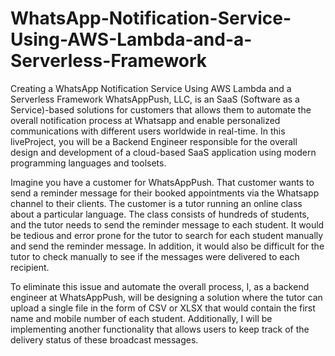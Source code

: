 # WhatsApp-Notification-Service-Using-AWS-Lambda-and-a-Serverless-Framework
Creating a WhatsApp Notification Service Using AWS Lambda and a Serverless Framework
WhatsAppPush, LLC, is an SaaS (Software as a Service)-based solutions for customers that allows them to automate the overall notification process at Whatsapp and enable personalized communications with different users worldwide in real-time. In this liveProject, you will be a Backend Engineer responsible for the overall design and development of a cloud-based SaaS application using modern programming languages and toolsets.

Imagine you have a customer for WhatsAppPush. That customer wants to send a reminder message for their booked appointments via the Whatsapp channel to their clients. The customer is a tutor running an online class about a particular language. The class consists of hundreds of students, and the tutor needs to send the reminder message to each student. It would be tedious and error prone for the tutor to search for each student manually and send the reminder message. In addition, it would also be difficult for the tutor to check manually to see if the messages were delivered to each recipient.

To eliminate this issue and automate the overall process, I, as a backend engineer at WhatsAppPush, will be designing a solution where the tutor can upload a single file in the form of CSV or XLSX that would contain the first name and mobile number of each student. Additionally, I will be implementing another functionality that allows users to keep track of the delivery status of these broadcast messages.

